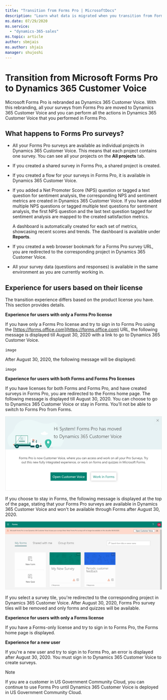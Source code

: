 ```yaml
---
title: "Transition from Forms Pro | MicrosoftDocs"
description: "Learn what data is migrated when you transition from Forms Pro to Dynamics 365 Customer Voice."
ms.date: 07/29/2020
ms.service:
  - "dynamics-365-sales"
ms.topic: article
author: sbmjais
ms.author: shjais
manager: shujoshi
---
```


# Transition from Microsoft Forms Pro to Dynamics 365 Customer Voice

Microsoft Forms Pro is rebranded as Dynamics 365 Customer Voice. With this rebranding, all your surveys from Forms Pro are moved to Dynamics 365 Customer Voice and you can perform all the actions in Dynamics 365 Customer Voice that you performed in Forms Pro.

## What happens to Forms Pro surveys?

- All your Forms Pro surveys are available as individual projects in Dynamics 365 Customer Voice. This means that each project contains one survey. You can see all your projects on the **All projects** tab.

- If you created a shared survey in Forms Pro, a shared project is created.

- If you created a flow for your surveys in Forms Pro, it is available in Dynamics 365 Customer Voice.

- If you added a Net Promoter Score (NPS) question or tagged a text question for sentiment analysis, the corresponding NPS and sentiment metrics are created in Dynamics 365 Customer Voice. If you have added multiple NPS questions or tagged multiple text questions for sentiment analysis, the first NPS question and the last text question tagged for sentiment analysis are mapped to the created satisfaction metrics.

  A dashboard is automatically created for each set of metrics, showcasing recent scores and trends. The dashboard is available under **Reports**.

- If you created a web browser bookmark for a Forms Pro survey URL, you are redirected to the corresponding project in Dynamics 365 Customer Voice.

- All your survey data (questions and responses) is available in the same environment as you are currently working in.

## Experience for users based on their license

The transition experience differs based on the product license you have. This section provides details.

**Experience for users with only a Forms Pro license**

If you have only a Forms Pro license and try to sign in to Forms Pro using the [https://forms.office.com](https://forms.office.com) URL, the following message is displayed till August 30, 2020 with a link to go to Dynamics 365 Customer Voice.

`image`

After August 30, 2020, the following message will be displayed:

`image`

**Experience for users with both Forms and Forms Pro licenses**

If you have licenses for both Forms and Forms Pro, and have created surveys in Forms Pro, you are redirected to the Forms home page. The following message is displayed till August 30, 2020. You can choose to go to Dynamics 365 Customer Voice or stay in Forms. You'll not be able to switch to Forms Pro from Forms.

![Forms Pro move message](media/forms-pro-move-message.png "Forms Pro move message") 

If you choose to stay in Forms, the following message is displayed at the top of the page, stating that your Forms Pro surveys are available in Dynamics 365 Customer Voice and won't be available through Forms after August 30, 2020.

![Forms Pro move message bar](media/forms-pro-move-message-bar.png "Forms Pro move message bar") 

If you select a survey tile, you're redirected to the corresponding project in Dynamics 365 Customer Voice. After August 30, 2020, Forms Pro survey tiles will be removed and only forms and quizzes will be available.

**Experience for users with only a Forms license**

If you have a Forms-only license and try to sign in to Forms Pro, the Forms home page is displayed.

**Experience for a new user**

If you're a new user and try to sign in to Forms Pro, an error is displayed after August 30, 2020. You must sign in to Dynamics 365 Customer Voice to create surveys.

> [!NOTE]
> If you are a customer in US Government Community Cloud, you can continue to use Forms Pro until Dynamics 365 Customer Voice is deployed in US Government Community Cloud.
